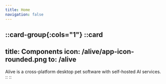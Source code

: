 ```yaml
---
title: Home
navigation: false
---
```


::card-group{:cols="1"}
  ::card
  ---
  title: Components
  icon: /alive/app-icon-rounded.png
  to: /alive
  ---
  Alive is a cross-platform desktop pet software with self-hosted AI services.
  ::
::
